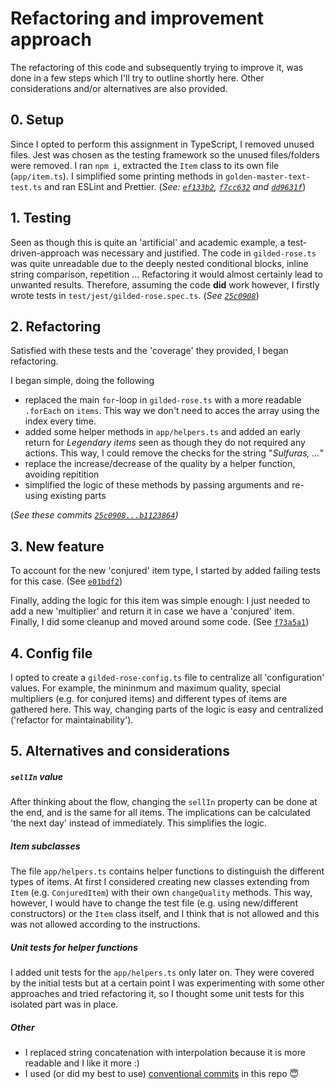 # Refactoring and improvement approach

The refactoring of this code and subsequently trying to improve it, was done in a few steps which I'll try to outline shortly here. Other considerations and/or alternatives are also provided.

## 0. Setup

Since I opted to perform this assignment in TypeScript, I removed unused files. Jest was chosen as the testing framework so the unused files/folders were removed. I ran `npm i`, extracted the `Item` class to its own file (`app/item.ts`). I simplified some printing methods in `golden-master-text-test.ts` and ran ESLint and Prettier. (_See: [`ef133b2`](https://github.com/haveneersrobin/gildedrose-ts-robin-haveneers/commit/ef133b2729b890a06ec947966ea50f6491a4d93f), [`f7cc632`](https://github.com/haveneersrobin/gildedrose-ts-robin-haveneers/commit/f7cc632b3925720be59fde247df68e6ce9af6035) and [`dd9631f`](https://github.com/haveneersrobin/gildedrose-ts-robin-haveneers/commit/dd9631f0deb7e62f4e09704e6704cffbe5609c01)_)

## 1. Testing

Seen as though this is quite an 'artificial' and academic example, a test-driven-approach was necessary and justified. The code in `gilded-rose.ts` was quite unreadable due to the deeply nested conditional blocks, inline string comparison, repetition ... Refactoring it would almost certainly lead to unwanted results. Therefore, assuming the code **did** work however, I firstly wrote tests in `test/jest/gilded-rose.spec.ts`. (_See [`25c0908`](https://github.com/haveneersrobin/gildedrose-ts-robin-haveneers/commit/25c090805c1e5c2abe946259e652258e6b514c7a)_)

## 2. Refactoring

Satisfied with these tests and the 'coverage' they provided, I began refactoring.

I began simple, doing the following

- replaced the main `for`-loop in `gilded-rose.ts` with a more readable `.forEach` on `items`. This way we don't need to acces the array using the index every time.
- added some helper methods in `app/helpers.ts` and added an early return for _Legendary items_ seen as though they do not required any actions. This way, I could remove the checks for the string "_Sulfuras, ..._"
- replace the increase/decrease of the quality by a helper function, avoiding repitition
- simplified the logic of these methods by passing arguments and re-using existing parts

(_See these commits [`25c0908...b1123864`](https://github.com/haveneersrobin/gildedrose-ts-robin-haveneers/compare/25c090805c1e5c2abe946259e652258e6b514c7a...b112386481bd483cbcada94ea9010997a5fb8813))_

## 3. New feature

To account for the new 'conjured' item type, I started by added failing tests for this case. (See [`e01bdf2`](https://github.com/haveneersrobin/gildedrose-ts-robin-haveneers/commit/e01bdf2cdc8594398be9eba1bb7b966542ccb45c))

Finally, adding the logic for this item was simple enough: I just needed to add a new 'multiplier' and return it in case we have a 'conjured' item. Finally, I did some cleanup and moved around some code. (See [`f73a5a1`](https://github.com/haveneersrobin/gildedrose-ts-robin-haveneers/commit/f73a5a1cfd9189caf0e437b246cc59029f9ea665))

## 4. Config file

I opted to create a `gilded-rose-config.ts` file to centralize all 'configuration' values. For example, the mininmum and maximum quality, special multipliers (e.g. for conjured items) and different types of items are gathered here. This way, changing parts of the logic is easy and centralized ('refactor for maintainability').

## 5. Alternatives and considerations

##### `sellIn` value

After thinking about the flow, changing the `sellIn` property can be done at the end, and is the same for all items. The implications can be calculated 'the next day' instead of immediately. This simplifies the logic.

##### Item subclasses

The file `app/helpers.ts` contains helper functions to distinguish the different types of items. At first I considered creating new classes extending from `Item` (e.g. `ConjuredItem`) with their own `changeQuality` methods. This way, however, I would have to change the test file (e.g. using new/different constructors) or the `Item` class itself, and I think that is not allowed and this was not allowed according to the instructions.

##### Unit tests for helper functions

I added unit tests for the `app/helpers.ts` only later on. They were covered by the initial tests but at a certain point I was experimenting with some other approaches and tried refactoring it, so I thought some unit tests for this isolated part was in place.

##### Other

- I replaced string concatenation with interpolation because it is more readable and I like it more :)
- I used (or did my best to use) [conventional commits](https://www.conventionalcommits.org/en/v1.0.0/) in this repo 😇
